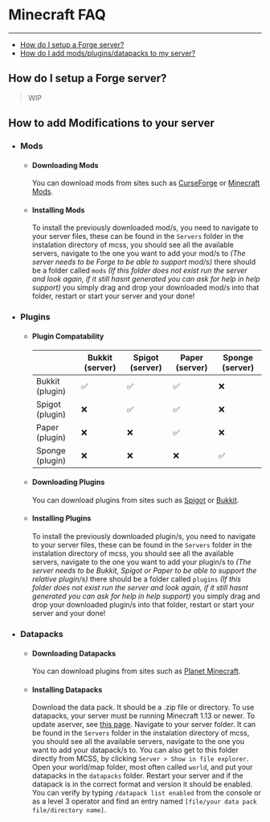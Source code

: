 # Minecraft FAQ

---

*   [How do I setup a Forge server?](#setup-forge)
*   [How do I add mods/plugins/datapacks to my server?](#add-modifications)


<a name="setup-forge"></a>
## How do I setup a Forge server?

> WIP

<a name="add-modifications"></a>
## How to add Modifications to your server

* ### Mods
    * #### Downloading Mods
        You can download mods from sites such as [CurseForge](https://www.curseforge.com/) or [Minecraft Mods](https://www.minecraftmods.com/).
    * #### Installing Mods
        To install the previously downloaded mod/s, you need to navigate to your server files, these can be found in the `Servers` folder in the instalation directory of mcss, you should see all the available servers, navigate to the one you want to add your mod/s to *(The server needs to be Forge to be able to support mod/s)* there should be a folder called `mods` *(If this folder does not exist run the server and look again, if it still hasnt generated you can ask for help in help support)* you simply drag and drop your downloaded mod/s into that folder, restart or start your server and your done!
* ### Plugins
    * #### Plugin Compatability
        |  | Bukkit (server) | Spigot (server) | Paper (server) | Sponge (server) |
        |---|---|---|---|---|
        | Bukkit (plugin) | ✅ | ✅ | ✅ | ❌ |
        | Spigot (plugin) | ❌ | ✅ | ✅ | ❌ |
        | Paper (plugin) | ❌ | ❌ | ✅ | ❌ |
        | Sponge (plugin) | ❌ | ❌ | ❌ | ✅ |
    * #### Downloading Plugins
        You can download plugins from sites such as [Spigot](https://www.spigotmc.org/resources/) or [Bukkit](https://dev.bukkit.org/).
    * #### Installing Plugins
        To install the previously downloaded plugin/s, you need to navigate to your server files, these can be found in the `Servers` folder in the instalation directory of mcss, you should see all the available servers, navigate to the one you want to add your plugin/s to *(The server needs to be Bukkit, Spigot or Paper to be able to support the relative plugin/s)* there should be a folder called `plugins` *(If this folder does not exist run the server and look again, if it still hasnt generated you can ask for help in help support)* you simply drag and drop your downloaded plugin/s into that folder, restart or start your server and your done!
* ### Datapacks
    * #### Downloading Datapacks
        You can download plugins from sites such as [Planet Minecraft](https://www.planetminecraft.com/data-packs/).
    * #### Installing Datapacks
        Download the data pack. It should be a .zip file or directory. To use datapacks, your server must be running Minecraft 1.13 or newer. To update aserver, see [this page](./update-server.md).
        Navigate to your server folder. It can be found in the `Servers` folder in the instalation directory of mcss, you should see all the available servers, navigate to the one you want to add your datapack/s to. You can also get to this folder directly from MCSS, by clicking `Server > Show in file explorer`. Open your world/map folder, most often called `world`, and put your datapacks in the `datapacks` folder. Restart your server and if the datapack is in the correct format and version it should be enabled. You can verify by typing `/datapack list enabled` from the console or as a level 3 operator and find an entry named `[file/your data pack file/directory name]`.
